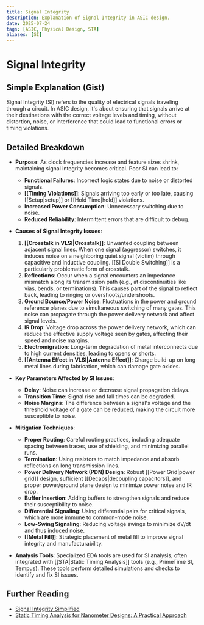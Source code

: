 ```yaml
---
title: Signal Integrity
description: Explanation of Signal Integrity in ASIC design.
date: 2025-07-24
tags: [ASIC, Physical Design, STA]
aliases: [SI]
---
```


# Signal Integrity

## Simple Explanation (Gist)
Signal Integrity (SI) refers to the quality of electrical signals traveling through a circuit. In ASIC design, it's about ensuring that signals arrive at their destinations with the correct voltage levels and timing, without distortion, noise, or interference that could lead to functional errors or timing violations.

## Detailed Breakdown

*   **Purpose**: As clock frequencies increase and feature sizes shrink, maintaining signal integrity becomes critical. Poor SI can lead to:
    *   **Functional Failures**: Incorrect logic states due to noise or distorted signals.
    *   **[[Timing Violations]]**: Signals arriving too early or too late, causing [[Setup|setup]] or [[Hold Time|hold]] violations.
    *   **Increased Power Consumption**: Unnecessary switching due to noise.
    *   **Reduced Reliability**: Intermittent errors that are difficult to debug.

*   **Causes of Signal Integrity Issues**:
    1.  **[[Crosstalk in VLSI|Crosstalk]]**: Unwanted coupling between adjacent signal lines. When one signal (aggressor) switches, it induces noise on a neighboring quiet signal (victim) through capacitive and inductive coupling. [[SI Double Switching]] is a particularly problematic form of crosstalk.
    2.  **Reflections**: Occur when a signal encounters an impedance mismatch along its transmission path (e.g., at discontinuities like vias, bends, or terminations). This causes part of the signal to reflect back, leading to ringing or overshoots/undershoots.
    3.  **Ground Bounce/Power Noise**: Fluctuations in the power and ground reference planes due to simultaneous switching of many gates. This noise can propagate through the power delivery network and affect signal levels.
    4.  **IR Drop**: Voltage drop across the power delivery network, which can reduce the effective supply voltage seen by gates, affecting their speed and noise margins.
    5.  **Electromigration**: Long-term degradation of metal interconnects due to high current densities, leading to opens or shorts.
    6.  **[[Antenna Effect in VLSI|Antenna Effect]]**: Charge build-up on long metal lines during fabrication, which can damage gate oxides.

*   **Key Parameters Affected by SI Issues**:
    *   **Delay**: Noise can increase or decrease signal propagation delays.
    *   **Transition Time**: Signal rise and fall times can be degraded.
    *   **Noise Margins**: The difference between a signal's voltage and the threshold voltage of a gate can be reduced, making the circuit more susceptible to noise.

*   **Mitigation Techniques**:
    *   **Proper Routing**: Careful routing practices, including adequate spacing between traces, use of shielding, and minimizing parallel runs.
    *   **Termination**: Using resistors to match impedance and absorb reflections on long transmission lines.
    *   **Power Delivery Network (PDN) Design**: Robust [[Power Grid|power grid]] design, sufficient [[Decaps|decoupling capacitors]], and proper power/ground plane design to minimize power noise and IR drop.
    *   **Buffer Insertion**: Adding buffers to strengthen signals and reduce their susceptibility to noise.
    *   **Differential Signaling**: Using differential pairs for critical signals, which are more immune to common-mode noise.
    *   **Low-Swing Signaling**: Reducing voltage swings to minimize dV/dt and thus induced noise.
    *   **[[Metal Fill]]**: Strategic placement of metal fill to improve signal integrity and manufacturability.

*   **Analysis Tools**: Specialized EDA tools are used for SI analysis, often integrated with [[STA|Static Timing Analysis]] tools (e.g., PrimeTime SI, Tempus). These tools perform detailed simulations and checks to identify and fix SI issues.

## Further Reading

*   [Signal Integrity Simplified](https://www.amazon.com/Signal-Integrity-Simplified-Eric-Bogatin/dp/0130669466)
*   [Static Timing Analysis for Nanometer Designs: A Practical Approach](https://www.amazon.com/Static-Timing-Analysis-Nanometer-Designs-J-Bhasker/dp/0387719257)
